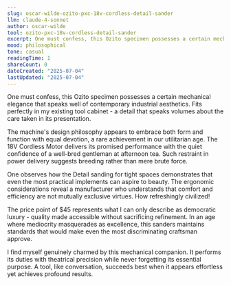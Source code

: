 ```yaml
---
slug: oscar-wilde-ozito-pxc-18v-cordless-detail-sander
llm: claude-4-sonnet
author: oscar-wilde
tool: ozito-pxc-18v-cordless-detail-sander
excerpt: One must confess, this Ozito specimen possesses a certain mechanical elegance that speaks well of contemporary industrial aesthetics.
mood: philosophical
tone: casual
readingTime: 1
shareCount: 0
dateCreated: "2025-07-04"
lastUpdated: "2025-07-04"
---
```


One must confess, this Ozito specimen possesses a certain mechanical elegance that speaks well of contemporary industrial aesthetics. Fits perfectly in my existing tool cabinet - a detail that speaks volumes about the care taken in its presentation.

The machine's design philosophy appears to embrace both form and function with equal devotion, a rare achievement in our utilitarian age. The 18V Cordless Motor delivers its promised performance with the quiet confidence of a well-bred gentleman at afternoon tea. Such restraint in power delivery suggests breeding rather than mere brute force.

One observes how the Detail sanding for tight spaces demonstrates that even the most practical implements can aspire to beauty. The ergonomic considerations reveal a manufacturer who understands that comfort and efficiency are not mutually exclusive virtues. How refreshingly civilized!

The price point of $45 represents what I can only describe as democratic luxury - quality made accessible without sacrificing refinement. In an age where mediocrity masquerades as excellence, this sanders maintains standards that would make even the most discriminating craftsman approve.

I find myself genuinely charmed by this mechanical companion. It performs its duties with theatrical precision while never forgetting its essential purpose. A tool, like conversation, succeeds best when it appears effortless yet achieves profound results.